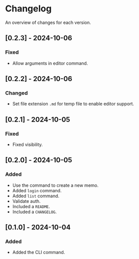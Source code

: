 # Changelog

An overview of changes for each version.

## [0.2.3] - 2024-10-06

### Fixed

- Allow arguments in editor command.

## [0.2.2] - 2024-10-06

### Changed

- Set file extension `.md` for temp file to enable editor support.

## [0.2.1] - 2024-10-05

### Fixed

- Fixed visibility.

## [0.2.0] - 2024-10-05

### Added

- Use the command to create a new memo.
- Added `login` command.
- Added `list` command.
- Validate auth.
- Included a `README`.
- Included a `CHANGELOG`.

## [0.1.0] - 2024-10-04

### Added

- Added the CLI command.
